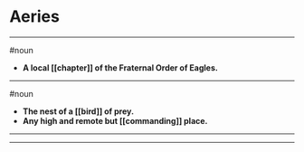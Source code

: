 # Aeries
---
#noun
- **A local [[chapter]] of the Fraternal Order of Eagles.**
---
#noun
- **The nest of a [[bird]] of prey.**
- **Any high and remote but [[commanding]] place.**
---
---
